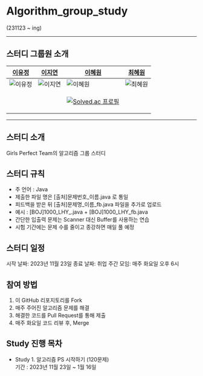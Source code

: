 # Algorithm_group_study

(231123 ~ ing)

--------------------
## 스터디 그룹원 소개

| [이유정](https://github.com/L-Y-Jeong)  | [이지연](https://github.com/lee-jiyoen) | [이혜원](https://github.com/icegosimperson) | [최혜원](https://github.com/choihyewon) |
| --------- | --------- | --------- | --------- |
| ![이유정](https://github.com/L-Y-Jeong.png) | ![이지연](https://github.com/lee-jiyoen.png) | ![이혜원](https://github.com/icegosimperson.png) | ![최혜원](https://github.com/choihyewon.png) |
|          |       | <p align="center">[![Solved.ac 프로필](http://mazassumnida.wtf/api/mini/generate_badge?boj=icegosimperson)](https://solved.ac/icegosimperson)</p> |     |


-------------------
## 스터디 소개
Girls Perfect Team의 알고리즘 그룹 스터디

## 스터디 규칙 
- 주 언어 : Java
- 제출한 파일 명은 [출처]문제번호_이름.java 로 통일
- 피드백을 받은 뒤 [출처]문제명_이름_fb.java 파일을 추가로 업로드
- 예시 : [BOJ]1000_LHY_.java + [BOJ]1000_LHY_fb.java 
 - 간단한 입출력 문제는 Scanner 대신 Buffer를 사용하는 연습
- 시험 기간에는 문제 수를 줄이고 종강하면 매일 풀 예정
  
## 스터디 일정
시작 날짜: 2023년 11월 23일
종료 날짜: 취업
주간 모임: 매주 화요일 오후 6시 

## 참여 방법
1. 이 GitHub 리포지토리를 Fork
2. 매주 주어진 알고리즘 문제를 해결
3. 해결한 코드를 Pull Request를 통해 제출
4. 매주 화요일 코드 리뷰 후, Merge

## Study 진행 목차
- Study 1. 알고리즘 PS 시작하기 (120문제)  
        기간 : 2023년 11월 23일 ~ 1월 16일


